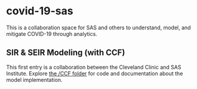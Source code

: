 # covid-19-sas

This is a collaboration space for SAS and others to understand, model, and mitigate COVID-19 through analytics.

## SIR & SEIR Modeling (with CCF)

This first entry is a collaboration between the Cleveland Clinic and SAS Institute. Explore [the /CCF folder](./CCF)
for code and documentation about the model implementation.
